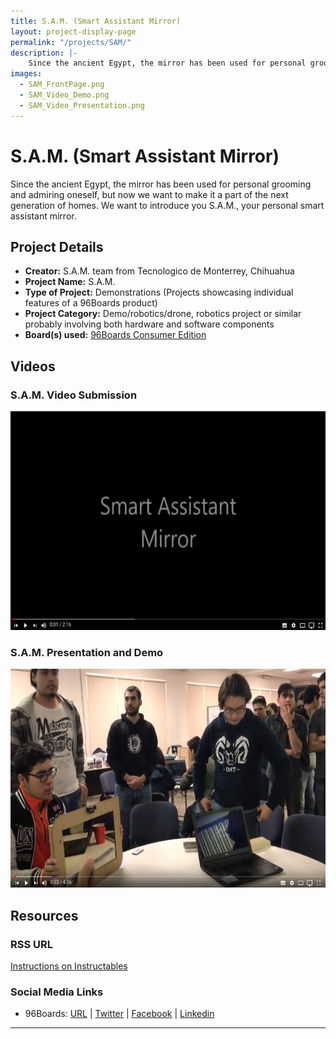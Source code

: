 ```yaml
---
title: S.A.M. (Smart Assistant Mirror)
layout: project-display-page
permalink: "/projects/SAM/"
description: |-
    Since the ancient Egypt, the mirror has been used for personal grooming and admiring oneself, but now we want to make it a part of the next generation of homes. We want to introduce you S.A.M., your personal smart assistant mirror.
images:
  - SAM_FrontPage.png
  - SAM_Video_Demo.png
  - SAM_Video_Presentation.png
---
```

# S.A.M. (Smart Assistant Mirror)

Since the ancient Egypt, the mirror has been used for personal grooming and admiring oneself, but now we want to make it a part of the next generation of homes. We want to introduce you S.A.M., your personal smart assistant mirror.

## Project Details

- **Creator:** S.A.M. team from Tecnologico de Monterrey, Chihuahua
- **Project Name:** S.A.M.
- **Type of Project:** Demonstrations (Projects showcasing individual features of a 96Boards product)
- **Project Category:** Demo/robotics/drone, robotics project or similar probably involving both hardware and software components
- **Board(s) used:** [96Boards Consumer Edition](https://www.96boards.org/products/ce/)

## Videos

### S.A.M. Video Submission

[<img src="../SAM/Images/SAM_Video_Demo.png?raw=true" data-canonical-src="../SAM/Images/SAM_Video_Demo.png?raw=true" width="600" height="350" />](https://youtu.be/EE9Aeucd7zw?list=PL-NF6S9MM_W2ss20r7NZiyZBiz85zHuw5)

### S.A.M. Presentation and Demo

[<img src="../SAM/Images/SAM_Video_Presentation.png?raw=true" data-canonical-src="../SAM/Images/SAM_Video_Presentation.png?raw=true" width="600" height="350" />](https://youtu.be/i-RyjroqMvU?list=PL-NF6S9MM_W2ss20r7NZiyZBiz85zHuw5)

## Resources

### RSS URL

[Instructions on Instructables](http://www.instructables.com/id/SAM-Smart-Assistant-Mirror/)

### Social Media Links

- 96Boards: [URL](https://www.96boards.org/) &#124; [Twitter](https://twitter.com/96boards) &#124; [Facebook](https://www.facebook.com/96Boards) &#124; [Linkedin](https://www.linkedin.com/showcase/6637095/)


***
